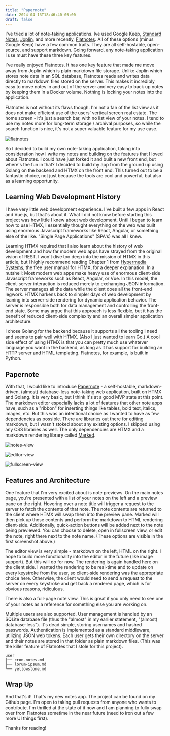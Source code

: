 ```yaml
---
title: "Papernote"
date: 2024-04-13T18:46:40-05:00
draft: false
---
```


I've tried a lot of note-taking applications. Ive used Google Keep, [Standard Notes](https://standardnotes.com/), [Joplin](https://joplinapp.org/), and more recently, [Flatnotes](https://github.com/Dullage/flatnotes). All of these options (minus Google Keep) have a few common traits. They are all self-hostable, open-source, and support markdown. Going forward, any note-taking application I use must have these three key features.

I've really enjoyed Flatnotes. It has one key feature that made me move away from Joplin which is plain markdown file storage. Unlike Joplin which stores note data in an SQL database, Flatnotes reads and writes data directly to markdown files stored on the server. This makes it incredibly easy to move notes in and out of the server and very easy to back up notes by keeping them in a Docker volume. Nothing is locking your notes into the application.

Flatnotes is not without its flaws though. I'm not a fan of the list view as it does not make efficient use of the users' vertical screen real estate. The home screen - it's just a search bar, with no list view of your notes. I tend to use my notes more for long-term storage / archival purposes, so while the search function is nice, it's not a super valuable feature for my use case.

![flatnotes](/images/papernote/flatnotes-screenshots.png)

So I decided to build my own note-taking application, taking into consideration how I write my notes and building on the features that I loved about Flatnotes. I could have just forked it and built a new front end, but where's the fun in that? I decided to build my app from the ground up using Golang on the backend and HTMX on the front end. This turned out to be a fantastic choice, not just because the tools are cool and powerful, but also as a learning opportunity.

## Learning Web Development History

I have very little web development experience. I've built a few apps in React and Vue.js, but that's about it. What I did not know before starting this project was how little I knew about web development. Until I began to learn how to use HTMX, I essentially thought everything on the web was built using enormous Javascript frameworks like React, Angular, or something else of the like. "Single Page Applications" (SPA's) was all I knew.

Learning HTMX required that I also learn about the history of web development and how far modern web apps have strayed from the original vision of REST. I won't dive too deep into the mission of HTMX in this article, but I highly recommend reading Chapter 1 from [Hypermedia Systems](https://hypermedia.systems/hypermedia-reintroduction/), the free user manual for HTMX, for a deeper explanation. In a nutshell: Most modern web apps make heavy use of enormous client-side Javascript frameworks such as React, Angular, or Vue. In this model, the client-server interaction is reduced merely to exchanging JSON information. The server manages all the data while the client does all the front-end legwork. HTMX harkens back to simpler days of web development by leaning into server-side rendering for dynamic application behavior. The server is responsible both for data management and controlling the front-end state. Some may argue that this approach is less flexible, but it has the benefit of reduced client-side complexity and an overall simpler application architecture.

I chose Golang for the backend because it supports all the tooling I need and seems to pair well with HTMX. (Also I just wanted to learn Go.) A cool side effect of using HTMX is that you can pretty much use whatever language you want in the backend, as long as it has support for building an HTTP server and HTML templating. Flatnotes, for example, is built in Python.

## Papernote

With that, I would like to introduce [Papernote](https://github.com/noahhefner/papernote) - a self-hostable, markdown-driven, (almost) database-less note-taking web application, built on HTMX and Golang. It is very basic, but I think it's at a good MVP state at this point. The markdown editor especially lacks a lot of features that other note apps have, such as a "ribbon" for inserting things like tables, bold text, italics, images, etc. But this was an intentional choice as I wanted to have as few dependencies as possible. There are libraries out there for editing markdown, but I wasn't stoked about any existing options. I skipped using any CSS libraries as well. The only dependencies are HTMX and a markdown rendering library called [Marked](https://github.com/markedjs/marked).

![notes-view](/images/papernote/notes-view.png)

![editor-view](/images/papernote/editor-view.png)

![fullscreen-view](/images/papernote/fullscreen-view.png)

## Features and Architecture

One feature that I'm very excited about is note previews. On the main notes page, you're presented with a list of your notes on the left and a preview pane on the right. Hovering over a note title will trigger a request to the server to fetch the contents of that note. The note contents are returned to the client where HTMX will swap them into the preview pane. Marked will then pick up those contents and perform the markdown to HTML rendering client-side. Additionally, quick-action buttons will be added next to the note being previewed. You can choose to delete, open in fullscreen view, or edit the note, right there next to the note name. (These options are visible in the first screenshot above.)

The editor view is very simple - markdown on the left, HTML on the right. I hope to build more functionality into the editor in the future (like image support). But this will do for now. The rendering is again handled here on the client side. I wanted the rendering to be real-time and to update on every keystroke from the user, so client-side rendering was the appropriate choice here. Otherwise, the client would need to send a request to the server on every keystroke and get back a rendered page, which is for obvious reasons, ridiculous.

There is also a full-page note view. This is great if you only need to see one of your notes as a reference for something else you are working on.

Multiple users are also supported. User management is handled by an SQLite database file (thus the "almost" in my earlier statement, "(almost) database-less"). It's dead simple, storing usernames and hashed passwords. Authentication is implemented as a standard middleware, utilizing JSON web tokens. Each user gets their own directory on the server and their notes are stored in that folder as plain markdown files. (This was the killer feature of Flatnotes that I stole for this project).

```
user
├── cron-notes.md
├── lorum-ipsum.md
└── yellowstone.md
```

## Wrap Up

And that's it! That's my new notes app. The project can be found on my Github page. I'm open to taking pull requests from anyone who wants to contribute. I'm thrilled at the state of it now and I am planning to fully swap over from Flatnotes sometime in the near future (need to iron out a few more UI things first).

Thanks for reading!

